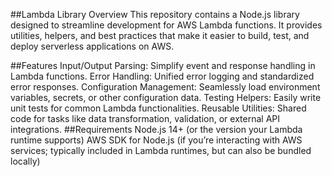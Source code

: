 ##Lambda Library
Overview
This repository contains a Node.js library designed to streamline development for AWS Lambda functions. It provides utilities, helpers, and best practices that make it easier to build, test, and deploy serverless applications on AWS.

##Features
Input/Output Parsing: Simplify event and response handling in Lambda functions.
Error Handling: Unified error logging and standardized error responses.
Configuration Management: Seamlessly load environment variables, secrets, or other configuration data.
Testing Helpers: Easily write unit tests for common Lambda functionalities.
Reusable Utilities: Shared code for tasks like data transformation, validation, or external API integrations.
##Requirements
Node.js 14+ (or the version your Lambda runtime supports)
AWS SDK for Node.js (if you’re interacting with AWS services; typically included in Lambda runtimes, but can also be bundled locally)
